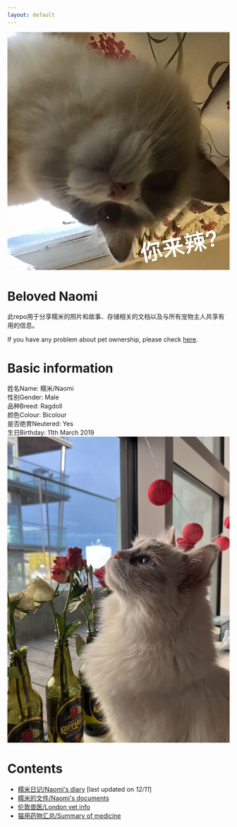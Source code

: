 ```yaml
---
layout: default
---
```


![selfie](pics/1830378998.jpg)

# Beloved Naomi
<!--This repo is for sharing photos & stories, storing documents, and sharing useful information with all pet owners. <br> -->
此repo用于分享糯米的照片和故事、存储相关的文档以及与所有宠物主人共享有用的信息。

If you have any problem about pet ownership, please check [here](https://www.justgreatlawyers.com/pet-paperwork).

# Basic information
姓名Name: 糯米/Naomi <br>
性别Gender: Male <br>
品种Breed: Ragdoll <br>
颜色Colour: Bicolour <br>
是否绝育Neutered: Yes <br>
生日Birthday: 11th March 2019 <br>
![naomi](pics/naomi2.jpg)

# Contents
- [糯米日记/Naomi's diary](subsec/naomi_diary.md) [last updated on _12/11_]<br>
- [糯米的文件/Naomi's documents](subsec/docs.md)<br>
- [伦敦兽医/London vet info](subsec/london_vet_info.md)<br>
- [猫用药物汇总/Summary of medicine](subsec/med_summary.md)<br>

